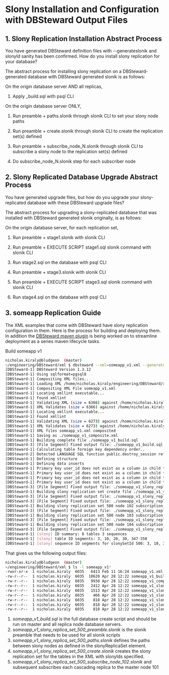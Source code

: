# Slony Installation and Configuration with DBSteward Output Files


## 1. Slony Replication Installation Abstract Process

You have generated DBSteward definition files with --generateslonik and slonyId sanity has been confirmed. How do you install slony replication for your database?

The abstract process for installing slony replication on a DBSteward-generated database with DBSteward generated slonik is as follows:

On the origin database server AND all replicas,

1. Apply _build.sql with psql CLI

On the origin database server ONLY,

1. Run preamble + paths.slonik through slonik CLI to set your slony node paths

2. Run preamble + create.slonik through slonik CLI to create the replication set(s) defined

4. Run preamble + subscribe_node_N.slonik through slonik CLI to subscribe a slony node to the replication set(s) defined

5. Do subscribe_node_N.slonik step for each subscriber node


## 2. Slony Replicated Database Upgrade Abstract Process

You have generated upgrade files, but how do you upgrade your slony-replicated database with these DBSteward upgrade files?

The abstract process for upgrading a slony-replicated database that was installed with DBSteward generated slonik originally, is as follows:

On the origin database server, for each replication set,

1. Run preamble + stage1.slonik with slonik CLI

2. Run preamble + EXECUTE SCRIPT stage1.sql slonik command with slonik CLI

3. Run stage2.sql on the database with psql CLI

4. Run preamble + stage3.slonik with slonik CLI

5. Run preamble + EXECUTE SCRIPT stage3.sql slonik command with slonik CLI

6. Run stage4.sql on the database with psql CLI


## 3. someapp Replication Guide

The XML examples that come with DBSteward have slony replication configuration in them. Here is the process for building and deploying them. In addition the [DBSteward maven plugin](https://github.com/nkiraly/dbsteward-maven-plugin) is being worked on to streamline deployment as a series maven lifecycle tasks.

Build someapp v1
```bash
nicholas.kiraly@bludgeon  (master)
~/engineering/DBSteward/xml $ dbsteward --xml=someapp_v1.xml --generateslonik
[DBSteward-1] DBSteward Version 1.3.12
[DBSteward-1] Using sqlformat=pgsql8
[DBSteward-1] Compositing XML files..
[DBSteward-1] Loading XML /home/nicholas.kiraly/engineering/DBSteward/xml/someapp_v1.xml..
[DBSteward-1] Compositing XML File someapp_v1.xml
[DBSteward-1] Locating xmllint executable...
[DBSteward-1] Found xmllint
[DBSteward-1] Validating XML (size = 6366) against /home/nicholas.kiraly/engineering/DBSteward/lib/DBSteward/dbsteward.dtd
[DBSteward-1] XML Validates (size = 6366) against /home/nicholas.kiraly/engineering/DBSteward/lib/DBSteward/dbsteward.dtd OK
[DBSteward-1] Locating xmllint executable...
[DBSteward-1] Found xmllint
[DBSteward-1] Validating XML (size = 6273) against /home/nicholas.kiraly/engineering/DBSteward/lib/DBSteward/dbsteward.dtd
[DBSteward-1] XML Validates (size = 6273) against /home/nicholas.kiraly/engineering/DBSteward/lib/DBSteward/dbsteward.dtd OK
[DBSteward-1] XML files someapp_v1.xml composited
[DBSteward-1] Saving as ./someapp_v1_composite.xml
[DBSteward-1] Building complete file ./someapp_v1_build.sql
[DBSteward-3] [File Segment] Fixed output file: ./someapp_v1_build.sql
[DBSteward-1] Calculating table foreign key dependency order..
[DBSteward-2] Detected LANGUAGE SQL function public.destroy_session referring to table public.session_information in the database definition
[DBSteward-1] Defining structure
[DBSteward-1] Defining data inserts
[DBSteward-1] Primary key user_id does not exist as a column in child table partition_0, but may exist in parent table
[DBSteward-1] Primary key user_id does not exist as a column in child table partition_1, but may exist in parent table
[DBSteward-1] Primary key user_id does not exist as a column in child table partition_2, but may exist in parent table
[DBSteward-1] Primary key user_id does not exist as a column in child table partition_3, but may exist in parent table
[DBSteward-3] [File Segment] Fixed output file: ./someapp_v1_slony_replica_set_500_preamble.slonik
[DBSteward-1] Building slony replication set create file ./someapp_v1_slony_replica_set_500_create.slonik
[DBSteward-3] [File Segment] Fixed output file: ./someapp_v1_slony_replica_set_500_create.slonik
[DBSteward-3] [File Segment] Fixed output file: ./someapp_v1_slony_replica_set_500_paths.slonik
[DBSteward-1] Building slony replication set 500 node 102 subscription file ./someapp_v1_slony_replica_set_500_subscribe_node_102.slonik
[DBSteward-3] [File Segment] Fixed output file: ./someapp_v1_slony_replica_set_500_subscribe_node_102.slonik
[DBSteward-1] Building slony replication set 500 node 103 subscription file ./someapp_v1_slony_replica_set_500_subscribe_node_103.slonik
[DBSteward-3] [File Segment] Fixed output file: ./someapp_v1_slony_replica_set_500_subscribe_node_103.slonik
[DBSteward-1] Building slony replication set 500 node 104 subscription file ./someapp_v1_slony_replica_set_500_subscribe_node_104.slonik
[DBSteward-3] [File Segment] Fixed output file: ./someapp_v1_slony_replica_set_500_subscribe_node_104.slonik
[DBSteward-1] [slony] ID summary: 8 tables 3 sequences
[DBSteward-1] [slony] table ID segments: 3, 10, 20, 30, 347-350
[DBSteward-1] [slony] sequence ID segments for slonySetId 500: 3, 10, 346
```

That gives us the following output files:
```bash
nicholas.kiraly@bludgeon  (master)
~/engineering/DBSteward/xml $ ls -l someapp_v1*
-rwxr-xr-x  1 nicholas.kiraly  6035   6413 Feb 11 16:24 someapp_v1.xml
-rw-r--r--  1 nicholas.kiraly  6035  10620 Apr 28 12:22 someapp_v1_build.sql
-rw-r--r--  1 nicholas.kiraly  6035   9938 Apr 28 12:22 someapp_v1_composite.xml
-rw-r--r--  1 nicholas.kiraly  6035   2412 Apr 28 12:22 someapp_v1_slony_replica_set_500_create.slonik
-rw-r--r--  1 nicholas.kiraly  6035   1513 Apr 28 12:22 someapp_v1_slony_replica_set_500_paths.slonik
-rw-r--r--  1 nicholas.kiraly  6035    466 Apr 28 12:22 someapp_v1_slony_replica_set_500_preamble.slonik
-rw-r--r--  1 nicholas.kiraly  6035    818 Apr 28 12:22 someapp_v1_slony_replica_set_500_subscribe_node_102.slonik
-rw-r--r--  1 nicholas.kiraly  6035    818 Apr 28 12:22 someapp_v1_slony_replica_set_500_subscribe_node_103.slonik
-rw-r--r--  1 nicholas.kiraly  6035    818 Apr 28 12:22 someapp_v1_slony_replica_set_500_subscribe_node_104.slonik
```

1. *someapp_v1_build.sql* is the full database create script and should be run on master and all replica node database servers.
2. *someapp_v1_slony_replica_set_500_preamble.slonik* is the slonik preamble that needs to be used for all slonik scripts
3. *someapp_v1_slony_replica_set_500_paths.slonik* defines the paths between slony nodes as defined in the slonyReplicaSet element.
4. *someapp_v1_slony_replica_set_500_create.slonik* creates the slony replication set for the tables in the XML with slonyIds specified.
5. *someapp_v1_slony_replica_set_500_subscribe_node_102.slonik* and subsequent subscribes each cascading replica to the master node 101

